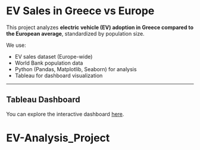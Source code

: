 # EV Sales in Greece vs Europe

This project analyzes **electric vehicle (EV) adoption in Greece compared to the European average**, 
standardized by population size.  

We use:
- EV sales dataset (Europe-wide)
- World Bank population data
- Python (Pandas, Matplotlib, Seaborn) for analysis
- Tableau for dashboard visualization

----
## Tableau Dashboard
You can explore the interactive dashboard [here](https://public.tableau.com/views/ev_sales/Dashboard1?:language=en-GB&:sid=&:redirect=auth&:display_count=n&:origin=viz_share_link).

# EV-Analysis_Project
